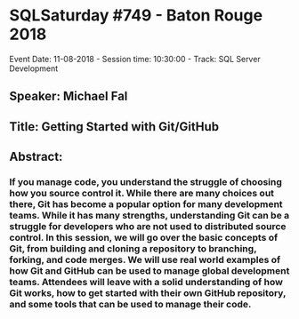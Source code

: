 # SQLSaturday #749 - Baton Rouge 2018
Event Date: 11-08-2018 - Session time: 10:30:00 - Track: SQL Server Development
## Speaker: Michael Fal
## Title: Getting Started with Git/GitHub
## Abstract:
### If you manage code, you understand the struggle of choosing how you source control it. While there are many choices out there, Git has become a popular option for many development teams. While it has many strengths, understanding Git can be a struggle for developers who are not used to distributed source control. In this session, we will go over the basic concepts of Git, from building and cloning a repository to branching, forking, and code merges. We will use real world examples of how Git and GitHub can be used to manage global development teams. Attendees will leave with a solid understanding of how Git works, how to get started with their own GitHub repository, and some tools that can be used to manage their code.
